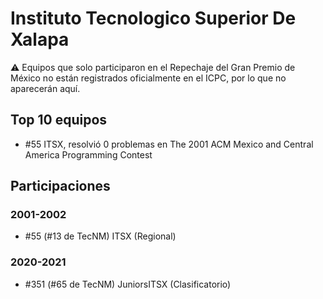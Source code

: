 # Instituto Tecnologico Superior De Xalapa

:warning: Equipos que solo participaron en el Repechaje del Gran Premio de México no están registrados oficialmente en el ICPC, por lo que no aparecerán aquí.

## Top 10 equipos

- #55 ITSX, resolvió 0 problemas en The 2001 ACM Mexico and Central America Programming Contest

## Participaciones

### 2001-2002

- #55 (#13 de TecNM) ITSX (Regional)

### 2020-2021

- #351 (#65 de TecNM) JuniorsITSX (Clasificatorio)



